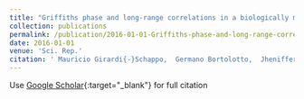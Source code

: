 ```yaml
---
title: "Griffiths phase and long-range correlations in a biologically motivated visual cortex model"
collection: publications
permalink: /publication/2016-01-01-Griffiths-phase-and-long-range-correlations-in-a-biologically-motivated-visual-cortex-model
date: 2016-01-01
venue: 'Sci. Rep.'
citation: ' Mauricio Girardi{-}Schappo,  Germano Bortolotto,  Jheniffer Gonsalves,  Leonel Pinto,  Marcelo Tragtenberg, &quot;Griffiths phase and long-range correlations in a biologically motivated visual cortex model.&quot; Sci. Rep., 2016.'
---
```

Use [Google Scholar](https://scholar.google.com/scholar?q=Griffiths+phase+and+long+range+correlations+in+a+biologically+motivated+visual+cortex+model){:target="_blank"} for full citation